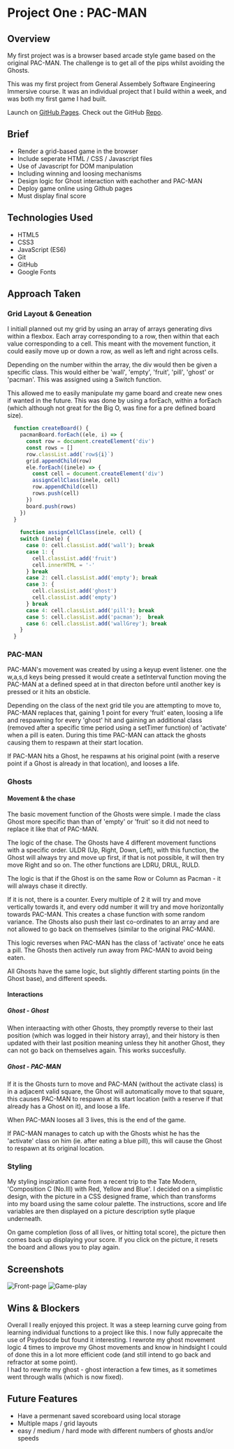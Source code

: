 # Project One : PAC-MAN


## Overview
My first project was is a browser based arcade style game based on the original PAC-MAN.  The challenge is to get all of the pips whilst avoiding the Ghosts.

This was my first project from General Assembely Software Engineering Immersive course. It was an individual project that I build within a week, and was both my first game I had built.

Launch on [GitHub Pages](https://jonnysfarmer.github.io/project-1/).  Check out the GitHub [Repo](https://github.com/jonnysfarmer/project-1).


## Brief
* Render a grid-based game in the browser
* Include seperate HTML / CSS / Javascript files
* Use of Javascript for DOM manipulation
* Including winning and loosing mechanisms
* Design logic for Ghost interaction with eachother and PAC-MAN
* Deploy game online using Github pages
* Must display final score

## Technologies Used
* HTML5
* CSS3
* JavaScript (ES6)
* Git
* GitHub
* Google Fonts

## Approach Taken
### Grid Layout & Geneation
I initiall planned out my grid by using an array of arrays generating divs within a flexbox.  Each array corresponding to a row, then within that each value corresponding to a cell.  This meant with the movement function, it could easily move up or down a row, as well as left and right across cells.

Depending on the number within the array, the div would then be given a specific class.  This would either be 'wall', 'empty', 'fruit', 'pill', 'ghost' or 'pacman'.  This was assigned using a Switch function.

This allowed me to easily manipulate my game board and create new ones if wanted in the future.  This was done by using a forEach, within a forEach (which although not great for the Big O, was fine for a pre defined board size).  

```javascript
  function createBoard() {
    pacmanBoard.forEach((ele, i) => {
      const row = document.createElement('div')
      const rows = []
      row.classList.add(`row${i}`)
      grid.appendChild(row)
      ele.forEach((inele) => {
        const cell = document.createElement('div')
        assignCellClass(inele, cell)
        row.appendChild(cell)
        rows.push(cell)
      })
      board.push(rows)
    })
  }
  
    function assignCellClass(inele, cell) {
    switch (inele) {
      case 0: cell.classList.add('wall'); break
      case 1: {
        cell.classList.add('fruit')
        cell.innerHTML = '-'
      } break
      case 2: cell.classList.add('empty'); break
      case 3: {
        cell.classList.add('ghost')
        cell.classList.add('empty')
      } break
      case 4: cell.classList.add('pill'); break
      case 5: cell.classList.add('pacman');  break
      case 6: cell.classList.add('wallGrey'); break
    }
  }
```


### PAC-MAN
PAC-MAN's movement was created by using a keyup event listener.  one the w,a,s,d keys being pressed it would create a setInterval function moving the PAC-MAN at a defined speed at in that directon before until another key is pressed or it hits an obsticle.  

Depending on the class of the next grid tile you are attempting to move to, PAC-MAN replaces that, gaining 1 point for every 'fruit' eaten, loosing a life and respawning for every 'ghost' hit and gaining an additional class (removed after a specific time period using a setTimer function) of 'activate' when a pill is eaten.  During this time PAC-MAN can attack the ghosts causing them to respawn at their start location.

If PAC-MAN hits a Ghost, he respawns at his original point (with a reserve point if a Ghost is already in that location), and looses a life.

### Ghosts
#### Movement & the chase
The basic movement function of the Ghosts were simple.  I made the class Ghost more specific than than of 'empty' or 'fruit' so it did not need to replace it like that of PAC-MAN.

The logic of the chase.  The Ghosts have 4 different movement functions with a specific order.  ULDR (Up, Right, Down, Left), with this function, the Ghost will always try and move up first, if that is not possible, it will then try move Right and so on.  The other functions are LDRU, DRUL, RULD. 

The logic is that if the Ghost is on the same Row or Column as Pacman - it will always chase it directly.

If it is not, there is a counter.  Every multiple of 2 it will try and move vertically towards it, and every odd number it will try and move horizontally towards PAC-MAN.  This creates a chase function with some random variance.  The Ghosts also push their last co-ordinates to an array and are not allowed to go back on themselves (similar to the original PAC-MAN).

This logic reverses when PAC-MAN has the class of 'activate' once he eats a pill.  The Ghosts then actively run away from PAC-MAN to avoid being eaten.  

All Ghosts have the same logic, but slightly different starting points (in the Ghost base), and different speeds.

#### Interactions
##### Ghost - Ghost
When interaacting with other Ghosts, they promptly reverse to their last position (which was logged in their history array), and their history is then updated with their last position meaning unless they hit another Ghost, they can not go back on themselves again.  This works succesfully.
##### Ghost - PAC-MAN
If it is the Ghosts turn to move and PAC-MAN (without the activate class) is in a adjacent valid square, the Ghost will automatically move to that square, this causes PAC-MAN to respawn at its start location (with a reserve if that already has a Ghost on it), and loose a life.

When PAC-MAN looses all 3 lives, this is the end of the game.

If PAC-MAN manages to catch up with the Ghosts whist he has the 'activate' class on him (ie. after eating a blue pill), this will cause the Ghost to respawn at its original location.

### Styling
My styling inspiration came from a recent trip to the Tate Modern, 'Composition C (No.III) with Red, Yellow and Blue'.  I decided on a simplistic design, with the picture in a CSS designed frame, which than transforms into my board using the same colour palette.  The instructions, score and life variables are then displayed on a picture description sytle plaque underneath.

On game completion (loss of all lives, or hitting total score), the picture then comes back up displaying your score.  If you click on the picture, it resets the board and allows you to play again.


## Screenshots
![Front-page](Images/Screenshot-front-page.png)
![Game-play](Images/Screenshot-gameplay.png)

## Wins & Blockers
Overall I really enjoyed this project.  It was a steep learning curve going from learning individual functions to a project like this.  I now fully apprecaite the use of Psydoscde but found it interesting.
I rewrote my ghost movement logic 4 times to improve my Ghost movements and know in hindsight I could of done this in a lot more efficient code (and still intend to go back and refractor at some point).  
I had to rewrite my ghost - ghost interaction a few times, as it sometimes went through walls (which is now fixed).

## Future Features
* Have a permenant saved scoreboard using local storage
* Multiple maps / grid layouts
* easy / medium / hard mode with different numbers of ghosts and/or speeds


